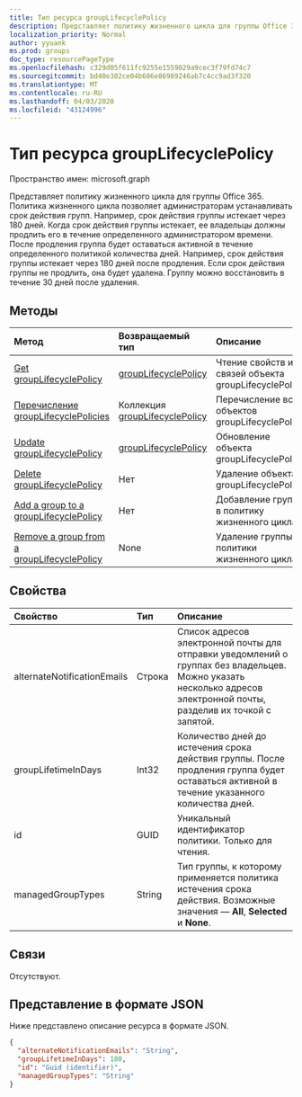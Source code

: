 ```yaml
---
title: Тип ресурса groupLifecyclePolicy
description: Представляет политику жизненного цикла для группы Office 365.
localization_priority: Normal
author: yyuank
ms.prod: groups
doc_type: resourcePageType
ms.openlocfilehash: c329d05f611fc9255e1559029a9cec3f79fd74c7
ms.sourcegitcommit: bd40e302ce04b686e86989246ab7c4cc9ad3f320
ms.translationtype: MT
ms.contentlocale: ru-RU
ms.lasthandoff: 04/03/2020
ms.locfileid: "43124996"
---
```

# <a name="grouplifecyclepolicy-resource-type"></a>Тип ресурса groupLifecyclePolicy

Пространство имен: microsoft.graph

Представляет политику жизненного цикла для группы Office 365. Политика жизненного цикла позволяет администраторам устанавливать срок действия групп. Например, срок действия группы истекает через 180 дней. Когда срок действия группы истекает, ее владельцы должны продлить его в течение определенного администратором времени. После продления группа будет оставаться активной в течение определенного политикой количества дней. Например, срок действия группы истекает через 180 дней после продления. Если срок действия группы не продлить, она будет удалена. Группу можно восстановить в течение 30 дней после удаления.

## <a name="methods"></a>Методы

| Метод | Возвращаемый тип | Описание |
|:---------------|:--------|:----------|
|[Get groupLifecyclePolicy](../api/grouplifecyclepolicy-get.md) | [groupLifecyclePolicy](grouplifecyclepolicy.md) |Чтение свойств и связей объекта groupLifecyclePolicy.|
|[Перечисление groupLifecyclePolicies](../api/grouplifecyclepolicy-list.md) | Коллекция [groupLifecyclePolicy](grouplifecyclepolicy.md) | Перечисление всех объектов groupLifecyclePolicy. |
|[Update groupLifecyclePolicy](../api/grouplifecyclepolicy-update.md) | [groupLifecyclePolicy](grouplifecyclepolicy.md) | Обновление объекта groupLifecyclePolicy. |
|[Delete groupLifecyclePolicy](../api/grouplifecyclepolicy-delete.md) | Нет | Удаление объекта groupLifecyclePolicy. |
|[Add a group to a groupLifecyclePolicy](../api/grouplifecyclepolicy-addgroup.md)|Нет| Добавление группы в политику жизненного цикла. |
|[Remove a group from a groupLifecyclePolicy](../api/grouplifecyclepolicy-removegroup.md)|None| Удаление группы из политики жизненного цикла. |

## <a name="properties"></a>Свойства

| Свойство | Тип | Описание |
|:---------------|:--------|:----------|
|alternateNotificationEmails|Строка| Список адресов электронной почты для отправки уведомлений о группах без владельцев. Можно указать несколько адресов электронной почты, разделив их точкой с запятой. |
|groupLifetimeInDays|Int32| Количество дней до истечения срока действия группы. После продления группа будет оставаться активной в течение указанного количества дней. |
|id|GUID| Уникальный идентификатор политики. Только для чтения.|
|managedGroupTypes|String| Тип группы, к которому применяется политика истечения срока действия. Возможные значения — **All**, **Selected** и **None**. |

## <a name="relationships"></a>Связи

Отсутствуют.

## <a name="json-representation"></a>Представление в формате JSON

Ниже представлено описание ресурса в формате JSON.

<!--{
  "blockType": "resource",
  "optionalProperties": [],
  "keyProperty": "id",
  "baseType": "microsoft.graph.entity",
  "@odata.type": "microsoft.graph.groupLifecyclePolicy"
}-->

```json
{
  "alternateNotificationEmails": "String",
  "groupLifetimeInDays": 180,
  "id": "Guid (identifier)",
  "managedGroupTypes": "String"
}

```

<!-- uuid: 8fcb5dbc-d5aa-4681-8e31-b001d5168d79
2015-10-25 14:57:30 UTC -->
<!-- {
  "type": "#page.annotation",
  "description": "groupLifecyclePolicy resource",
  "keywords": "",
  "section": "documentation",
  "tocPath": ""
}-->
